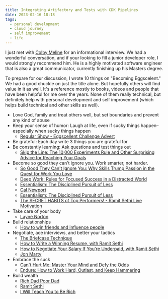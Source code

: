 ```yaml
---
title: Integrating Artifactory and Tests with CDK Pipelines
date: 2023-02-16 18:18
tags:
  - personal development
  - cloud journey
  - self improvement
  - life
---
```


I just met with [Colby Meline](https://www.linkedin.com/in/colby-meline/) for an informational interview. We had a wonderful conversation, and if your looking to fill a junior developer role, I would strongly recommend him. He is a highly motivated software engineer that is also a great communicator, currently finishing up his Masters degree.

To prepare for our discussion, I wrote 10 things on "Becoming Eggscelent." We had a good chuckle on just the title alone. But hopefully others will find value in it as well. It's a reference mostly to books, videos and people that have been helpful for me over the years. None of them really technical, but definitely help with personal development and self improvement (which helps build technical and other skills as well).

* Love God, family and treat others well, but set boundaries and prevent any kind of abuse
* Keep your sense of humor: Laugh at life, even if sucky things happen–especially when sucky things happen
  * [Regular Show - Eggscellent Challenge Advert](https://youtu.be/GvJsvwJXcZM)
* Be grateful: Each day write 3 things you are grateful for
* Be constantly learning: Ask questions and test things out
  * [Skip the Line: The 10,000 Experiments Rule and Other Surprising Advice for Reaching Your Goals](https://a.co/d/4nppwvv)
* Become so good they can’t ignore you. Work smarter, not harder. 
  * [So Good They Can't Ignore You: Why Skills Trump Passion in the Quest for Work You Love](https://a.co/d/c3Jo9qJ)
  * [Deep Work: Rules for Focused Success in a Distracted World ](https://a.co/d/9wcmC5S)
  * [Essentialism: The Disciplined Pursuit of Less](https://a.co/d/fzxZT5g)
  * [Cal Newport](calnewport.com)
  * [Essentialism: The Disciplined Pursuit of Less](https://a.co/d/fzxZT5g)
  * [The SECRET HABITS of Top Performers! - Ramit Sethi Live Motivation](https://youtu.be/S_QxUmqH8eo)
* Take care of your body
  * [Layne Norton](https://www.youtube.com/@biolayne1)
* Build relationships
  * [How to win friends and influence people](https://a.co/d/i3xG2aP)
* Negotiate, ace interviews, and better your tactics
  * [The Briefcase Technique](https://youtu.be/NViqHCrljf8)
  * [How to Write a Winning Resume, with Ramit Sethi](https://youtu.be/_0fjkKCsM1w)
  * [How to Negotiate Your Salary If You're Underpaid, with Ramit Sethi](https://youtu.be/d3qfJeLQDoY)
  * [Jon Marty](https://www.youtube.com/@JohnMarty-uncommon)
* Embrace the suck
  * [Can't Hurt Me: Master Your Mind and Defy the Odds](https://a.co/d/6R1sh3f)
  * [Endure: How to Work Hard, Outlast, and Keep Hammering](https://a.co/d/69PwaN2)
* Build wealth
  * [Rich Dad Poor Dad](https://a.co/d/60sh3SY)
  * [Ramit Sethi](https://www.youtube.com/@ramitsethi)
  * [I Will Teach You to Be Rich](https://a.co/d/bb1QY4M)

